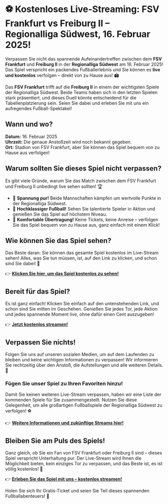 # ⚽ Kostenloses Live-Streaming: FSV Frankfurt vs Freiburg II – Regionalliga Südwest, 16. Februar 2025!

Verpassen Sie nicht das spannende Aufeinandertreffen zwischen dem **FSV Frankfurt** und **Freiburg II** in der **Regionalliga Südwest** am 16. Februar 2025! Das Spiel verspricht ein packendes Fußballerlebnis und Sie können es **live und kostenlos** verfolgen – direkt von zu Hause aus! 🏟️

Das **FSV Frankfurt** trifft auf die **Freiburg II** in einem der wichtigsten Spiele der Regionalliga Südwest. Beide Teams haben sich in den letzten Spielen stark präsentiert, und dieses Duell könnte entscheidend für die Tabellenplatzierung sein. Seien Sie dabei und erleben Sie mit uns ein aufregendes Fußball-Spektakel!

## Wann und wo?

**Datum:** 16. Februar 2025  
**Uhrzeit:** Die genaue Anstoßzeit wird noch bekannt gegeben.  
**Ort:** Stadion von FSV Frankfurt, aber Sie können das Spiel bequem von zu Hause aus verfolgen!

## Warum sollten Sie dieses Spiel nicht verpassen?

Es gibt viele Gründe, warum Sie das Match zwischen dem FSV Frankfurt und Freiburg II unbedingt live sehen sollten! 🏆

- 🔹 **Spannung pur!** Beide Mannschaften kämpfen um wertvolle Punkte in der Regionalliga Südwest.
- 🔹 **Hochklassiger Fußball!** Sehen Sie talentierte Spieler in Aktion und genießen Sie das Spiel auf höchstem Niveau.
- 🔹 **Komfortable Übertragung!** Keine Tickets, keine Anreise – verfolgen Sie das Spiel bequem von zu Hause aus, ganz einfach mit einem Klick!

## Wie können Sie das Spiel sehen?

Das Beste daran: Sie können das gesamte Spiel kostenlos im Live-Stream sehen! Alles, was Sie tun müssen, ist, auf den Link zu klicken, und schon sind Sie dabei! 🎥

👉 [**Klicken Sie hier, um das Spiel kostenlos zu sehen!**](https://tinyurl.com/livestreamfreeo?st=FSV+Frankfurt+vs+Freiburg+II&si=ghc)

## Bereit für das Spiel?

Es ist ganz einfach! Klicken Sie einfach auf den untenstehenden Link, und schon sind Sie mitten im Geschehen. Genießen Sie jedes Tor, jede Aktion und jedes spannende Moment live, ohne dafür einen Cent auszugeben!

👉 [**Jetzt kostenlos streamen!**](https://tinyurl.com/livestreamfreeo?st=FSV+Frankfurt+vs+Freiburg+II&si=ghc)

## Verpassen Sie nichts!

Folgen Sie uns auf unseren sozialen Medien, um auf dem Laufenden zu bleiben und keine wichtigen Informationen zu verpassen! Wir informieren Sie rechtzeitig über den Anstoß, die Aufstellungen und alle weiteren Details. 📱

### Fügen Sie unser Spiel zu Ihren Favoriten hinzu!

Damit Sie keinen weiteren Live-Stream verpassen, haben wir eine Liste der kommenden Spiele für Sie zusammengestellt. Nutzen Sie diese Gelegenheit, um alle großartigen Fußballspiele der Regionalliga Südwest zu verfolgen! ⚽

👉 [**Weitere Informationen und zukünftige Streams hier!**](https://tinyurl.com/livestreamfreeo?st=FSV+Frankfurt+vs+Freiburg+II&si=ghc)

## Bleiben Sie am Puls des Spiels!

Ganz gleich, ob Sie ein Fan von FSV Frankfurt oder Freiburg II sind – dieses Spiel verspricht Unterhaltung pur. Der Live-Stream wird Ihnen die Möglichkeit bieten, kein einziges Tor zu verpassen, und das Beste ist, es ist völlig kostenlos! 🏅

👉 [**Erleben Sie das Spiel mit uns – kostenlos streamen!**](https://tinyurl.com/livestreamfreeo?st=FSV+Frankfurt+vs+Freiburg+II&si=ghc)

Holen Sie sich Ihr Gratis-Ticket und seien Sie Teil dieses spannenden Fußballabenteuers! 🎉

